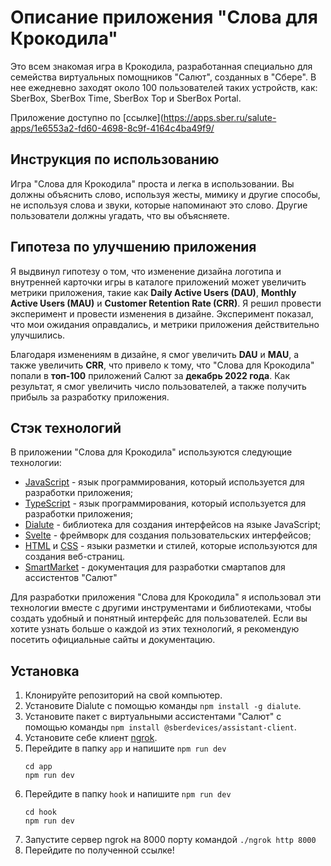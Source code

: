 # Описание приложения "Слова для Крокодила"

Это всем знакомая игра в Крокодила, разработанная специально для семейства виртуальных помощников "Салют", созданных в "Сбере". В нее ежедневно заходят около 100 пользователей таких устройств, как: SberBox, SberBox Time, SberBox Top и SberBox Portal.

Приложение доступно по [ссылке](https://apps.sber.ru/salute-apps/1e6553a2-fd60-4698-8c9f-4164c4ba49f9/

## Инструкция по использованию

Игра "Слова для Крокодила" проста и легка в использовании. Вы должны объяснить слово, используя жесты, мимику и другие способы, не используя слова и звуки, которые напоминают это слово. Другие пользователи должны угадать, что вы объясняете.

## Гипотеза по улучшению приложения

Я выдвинул гипотезу о том, что изменение дизайна логотипа и внутренней карточки игры в каталоге приложений может увеличить метрики приложения, такие как **Daily Active Users (DAU)**, **Monthly Active Users (MAU)** и **Customer Retention Rate (CRR)**. Я решил провести эксперимент и провести изменения в дизайне. Эксперимент показал, что мои ожидания оправдались, и метрики приложения действительно улучшились.

Благодаря изменениям в дизайне, я смог увеличить **DAU** и **MAU**, а также увеличить **CRR**, что привело к тому, что "Слова для Крокодила" попали в **топ-100** приложений Салют за **декабрь 2022 года**. Как результат, я смог увеличить число пользователей, а также получить прибыль за разработку приложения.

## Стэк технологий

В приложении "Слова для Крокодила" используются следующие технологии:

- [JavaScript](https://developer.mozilla.org/en-US/docs/Web/JavaScript) - язык программирования, который используется для разработки приложения;
- [TypeScript](https://www.typescriptlang.org/docs/) - язык программирования, который используется для разработки приложения; 
- [Dialute](https://github.com/Dikower/Dialute) - библиотека для создания интерфейсов на языке JavaScript;
- [Svelte](https://svelte.dev/docs) - фреймворк для создания пользовательских интерфейсов;
- [HTML](https://developer.mozilla.org/en-US/docs/Web/HTML) и [CSS](https://developer.mozilla.org/en-US/docs/Web/CSS) - языки разметки и стилей, которые используются для создания веб-страниц.
- [SmartMarket](https://developers.sber.ru/docs/) - документация для разработки смартапов для ассистентов "Салют"

Для разработки приложения "Слова для Крокодила" я использовал эти технологии вместе с другими инструментами и библиотеками, чтобы создать удобный и понятный интерфейс для пользователей. Если вы хотите узнать больше о каждой из этих технологий, я рекомендую посетить официальные сайты и документацию.

## Установка

1. Клонируйте репозиторий на свой компьютер.
2. Установите Dialute с помощью команды `npm install -g dialute`.
3. Установите пакет с виртуальными ассистентами "Салют" с помощью команды `npm install @sberdevices/assistant-client`.
4. Установите себе клиент [ngrok](https://ngrok.com).
6. Перейдите в папку `app` и напишите `npm run dev`
   ```
   cd app
   npm run dev
      ```
6. Перейдите в папку `hook` и напишите `npm run dev`
   ```
   cd hook
   npm run dev
   ```
 7. Запустите сервер ngrok на 8000 порту командой `./ngrok http 8000`
 8. Перейдите по полученной ссылке!
